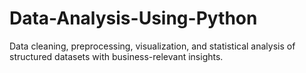 # Data-Analysis-Using-Python
Data cleaning, preprocessing, visualization, and statistical analysis of structured datasets with business-relevant insights.
